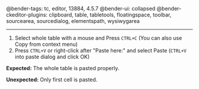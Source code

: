 @bender-tags: tc, editor, 13884, 4.5.7
@bender-ui: collapsed
@bender-ckeditor-plugins: clipboard, table, tabletools, floatingspace, toolbar, sourcearea, sourcedialog, elementspath, wysiwygarea

----

1. Select whole table with a mouse and Press `CTRL+C` (You can also use Copy from context menu)
2. Press `CTRL+V` or right-click after "Paste here:" and select Paste (`CTRL+V` into paste dialog and click OK)

**Expected:** The whole table is pasted properly.

**Unexpected:** Only first cell is pasted.
